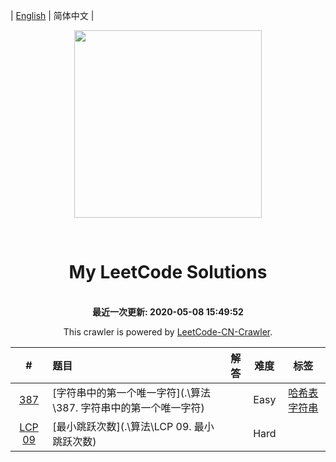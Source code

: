 
| [English](README_EN.md) | 简体中文 |

<p align="center"><img width="300" src=""></p>
<p align="center">
    <img src="https://img.shields.io/badge/用户-starky99-blue.svg?" alt="">
    <img src="https://img.shields.io/badge/已解决-399/1640-blue.svg?" alt="">
    <img src="https://img.shields.io/badge/简单-240-green.svg?" alt="">
    <img src="https://img.shields.io/badge/中等-138-orange.svg?" alt="">
    <img src="https://img.shields.io/badge/困难-21-red.svg?" alt="">
</p>
<h1 align="center">My LeetCode Solutions</h1>

<p align="center">
    <br>
    <b>最近一次更新: 2020-05-08 15:49:52</b>
    <br>
</p>
<p align="center">This crawler is powered by <a href="https://github.com/david990917/LeetCode-CN-Crawler">LeetCode-CN-Crawler</a>.</p>

| #    | 题目 | 解答 | 难度 | 标签 |
| :----: | :---- | :----: | :----: | :----: |
|[387](https://leetcode-cn.com/problems/first-unique-character-in-a-string)|[字符串中的第一个唯一字符](.\算法\387. 字符串中的第一个唯一字符)||Easy|[哈希表](https://leetcode-cn.com/tag/hash-table)[字符串](https://leetcode-cn.com/tag/string)|
|[LCP 09](https://leetcode-cn.com/problems/zui-xiao-tiao-yue-ci-shu)|[最小跳跃次数](.\算法\LCP 09. 最小跳跃次数)||Hard||
